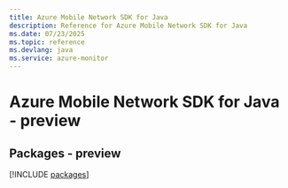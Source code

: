 ```yaml
---
title: Azure Mobile Network SDK for Java
description: Reference for Azure Mobile Network SDK for Java
ms.date: 07/23/2025
ms.topic: reference
ms.devlang: java
ms.service: azure-monitor
---
```

# Azure Mobile Network SDK for Java - preview
## Packages - preview
[!INCLUDE [packages](mobile-network-index.md)]